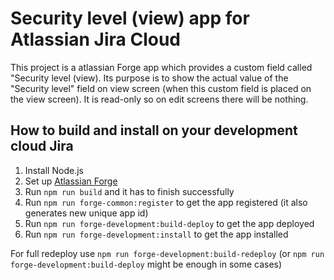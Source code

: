 # Security level (view) app for Atlassian Jira Cloud

This project is a atlassian Forge app which provides a custom field called "Security level (view). Its purpose is to show the actual value of the "Security level" field on view screen (when this custom field is placed on the view screen). It is read-only so on edit screens there will be nothing.

## How to build and install on your development cloud Jira

1. Install Node.js
2. Set up [Atlassian Forge](https://developer.atlassian.com/platform/forge/set-up-forge/)
3. Run `npm run build` and it has to finish successfully
4. Run `npm run forge-common:register` to get the app registered (it also generates new unique app id)
5. Run `npm run forge-development:build-deploy` to get the app deployed
6. Run `npm run forge-development:install` to get the app installed

For full redeploy use `npm run forge-development:build-redeploy` (or `npm run forge-development:build-deploy` might be enough in some cases)
